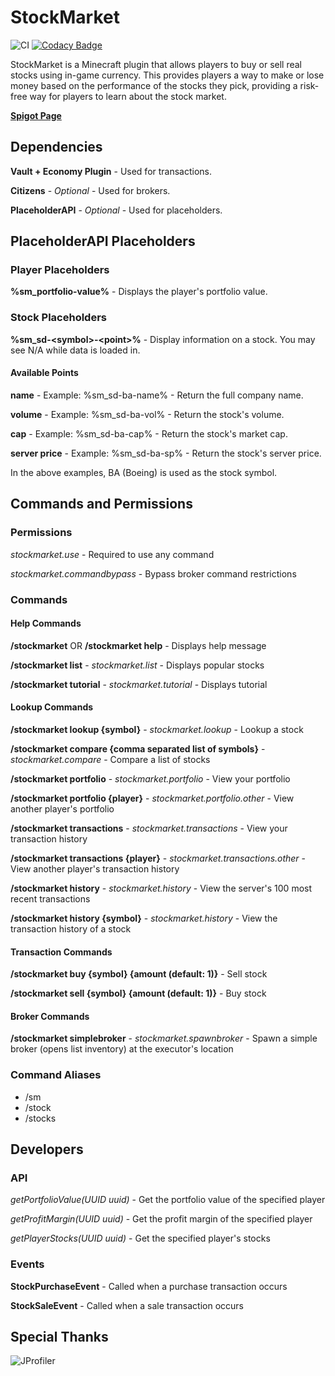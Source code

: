 
# StockMarket

![CI](https://github.com/maldahleh/stock-market/workflows/CI/badge.svg)
[![Codacy Badge](https://app.codacy.com/project/badge/Grade/3176d5c3c5764d85a3036d78b7518fc8)](https://www.codacy.com/gh/maldahleh/stock-market/dashboard)

StockMarket is a Minecraft plugin that allows players to buy or sell
real stocks using in-game currency. This provides players a way to
make or lose money based on the performance of the stocks they pick,
providing a risk-free way for players to learn about the stock market.

[**Spigot Page**](https://www.spigotmc.org/resources/stockmarket-beta.67766/)

## Dependencies

**Vault + Economy Plugin** - Used for transactions.

**Citizens** - _Optional_ - Used for brokers.

**PlaceholderAPI** - _Optional_ - Used for placeholders.

## PlaceholderAPI Placeholders

### Player Placeholders

**%sm_portfolio-value%** - Displays the player's portfolio value.

### Stock Placeholders

**%sm_sd-\<symbol>-\<point>%** - Display information on a stock.
You may see N/A while data is loaded in.

#### Available Points

**name** - Example: %sm_sd-ba-name% - Return the full company name.

**volume** - Example: %sm_sd-ba-vol% - Return the stock's volume.

**cap** - Example: %sm_sd-ba-cap% - Return the stock's market cap.

**server price** - Example: %sm_sd-ba-sp% - Return the stock's server price.

In the above examples, BA (Boeing) is used as the stock symbol.

## Commands and Permissions

### Permissions

_stockmarket.use_ - Required to use any command

_stockmarket.commandbypass_ - Bypass broker command restrictions

### Commands

#### Help Commands

**/stockmarket** OR **/stockmarket help** - Displays help message

**/stockmarket list** - _stockmarket.list_ - Displays popular stocks

**/stockmarket tutorial** - _stockmarket.tutorial_ - Displays tutorial

#### Lookup Commands

**/stockmarket lookup {symbol}** - _stockmarket.lookup_ - Lookup a stock

**/stockmarket compare {comma separated list of symbols}** -
_stockmarket.compare_ - Compare a list of stocks

**/stockmarket portfolio** - _stockmarket.portfolio_ -
View your portfolio

**/stockmarket portfolio {player}** - _stockmarket.portfolio.other_ -
View another player's portfolio

**/stockmarket transactions** - _stockmarket.transactions_ - View your
transaction history

**/stockmarket transactions {player}** - _stockmarket.transactions.other_ -
View another player's transaction history

**/stockmarket history** - _stockmarket.history_ -
View the server's 100 most recent transactions

**/stockmarket history {symbol}** - _stockmarket.history_ - View the
transaction history of a stock

#### Transaction Commands

**/stockmarket buy {symbol} {amount (default: 1)}** - Sell stock

**/stockmarket sell {symbol} {amount (default: 1)}** - Buy stock

#### Broker Commands

**/stockmarket simplebroker** - _stockmarket.spawnbroker_ - Spawn a simple
broker (opens list inventory) at the executor's location

### Command Aliases

- /sm
- /stock
- /stocks

## Developers

### API

_getPortfolioValue(UUID uuid)_ - Get the portfolio value of the specified player

_getProfitMargin(UUID uuid)_ - Get the profit margin of the specified player

_getPlayerStocks(UUID uuid)_ - Get the specified player's stocks

### Events

**StockPurchaseEvent** - Called when a purchase transaction occurs

**StockSaleEvent** - Called when a sale transaction occurs

## Special Thanks

![JProfiler](https://www.ej-technologies.com/images/product_banners/jprofiler_large.png)

